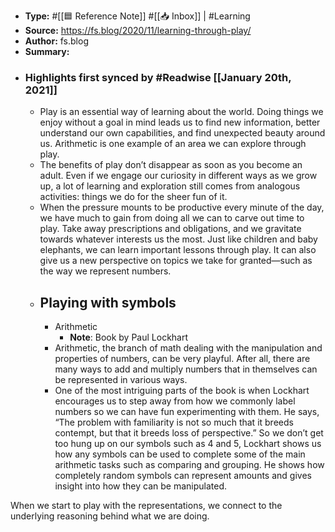 - **Type:** #[[🟦 Reference Note]] #[[📥 Inbox]] | #Learning
- **Source:**  https://fs.blog/2020/11/learning-through-play/
- **Author:** fs.blog
- **Summary:**
- ### Highlights first synced by #Readwise [[January 20th, 2021]]
    - Play is an essential way of learning about the world. Doing things we enjoy without a goal in mind leads us to find new information, better understand our own capabilities, and find unexpected beauty around us. Arithmetic is one example of an area we can explore through play. 
    - The benefits of play don’t disappear as soon as you become an adult. Even if we engage our curiosity in different ways as we grow up, a lot of learning and exploration still comes from analogous activities: things we do for the sheer fun of it. 
    - When the pressure mounts to be productive every minute of the day, we have much to gain from doing all we can to carve out time to play. Take away prescriptions and obligations, and we gravitate towards whatever interests us the most. Just like children and baby elephants, we can learn important lessons through play. It can also give us a new perspective on topics we take for granted—such as the way we represent numbers. 
    - ## Playing with symbols
        - Arithmetic 
            - **Note**: Book by Paul Lockhart
        - Arithmetic, the branch of math dealing with the manipulation and properties of numbers, can be very playful. After all, there are many ways to add and multiply numbers that in themselves can be represented in various ways. 
        - One of the most intriguing parts of the book is when Lockhart encourages us to step away from how we commonly label numbers so we can have fun experimenting with them. He says, “The problem with familiarity is not so much that it breeds contempt, but that it breeds loss of perspective.” So we don’t get too hung up on our symbols such as 4 and 5, Lockhart shows us how any symbols can be used to complete some of the main arithmetic tasks such as comparing and grouping. He shows how completely random symbols can represent amounts and gives insight into how they can be manipulated.

When we start to play with the representations, we connect to the underlying reasoning behind what we are doing. 
